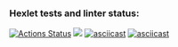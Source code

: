### Hexlet tests and linter status:
[![Actions Status](https://github.com/ArtourBatiskaf/python-project-49/actions/workflows/hexlet-check.yml/badge.svg)](https://github.com/ArtourBatiskaf/python-project-49/actions)
<a href="https://codeclimate.com/github/ArtourBatiskaf/python-project-49/maintainability"><img src="https://api.codeclimate.com/v1/badges/3552ce47e1aff5d77927/maintainability" /></a>
[![asciicast](https://asciinema.org/a/SOiVJrFxmJn435KufIrtX0lpv.svg)](https://asciinema.org/a/SOiVJrFxmJn435KufIrtX0lpv)
[![asciicast](https://asciinema.org/a/5IxCxOK2PKcWCORil3Xgi8wvv.svg)](https://asciinema.org/a/5IxCxOK2PKcWCORil3Xgi8wvv)
